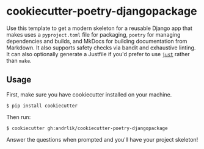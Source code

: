 # cookiecutter-poetry-djangopackage

Use this template to get a modern skeleton for a reusable Django app that
makes uses a `pyproject.toml` file for packaging, `poetry` for
managing dependencies and builds, and MkDocs for building documentation from Markdown. 
It also supports safety checks via bandit and exhaustive linting. It can also 
optionally generate a Justfile if you'd prefer to use [`just`](https://github.com/casey/just)
rather than `make`.

## Usage

First, make sure you have cookiecutter installed on your machine.

    $ pip install cookiecutter

Then run:

    $ cookiecutter gh:andrlik/cookiecutter-poetry-djangopackage

Answer the questions when prompted and you'll have your project skeleton!
